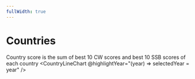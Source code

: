 ```yaml
---
fullWidth: true
---
```


<script setup lang="ts">
import { ref } from 'vue';
import CountryLineChart from '@/components/CountryLineChart.vue'
import CountryMapChart from '@/components/CountryMapChart.vue'

const selectedYear = ref<number>(2023);
</script>

# Countries

Country score is the sum of best 10 CW scores and best 10 SSB scores of each country
<CountryLineChart @highlightYear="(year) => selectedYear = year" />

<CountryMapChart :selectedYear="selectedYear" />
